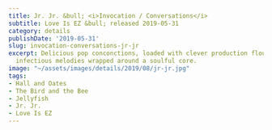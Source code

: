 ```yaml
---
title: Jr. Jr. &bull; <i>Invocation / Conversations</i>
subtitle: Love Is EZ &bull; released 2019-05-31
category: details
publishDate: '2019-05-31'
slug: invocation-conversations-jr-jr
excerpt: Delicious pop conconctions, loaded with clever production flourishes and
  infectious melodies wrapped around a soulful core.
image: "~/assets/images/details/2019/08/jr-jr.jpg"
tags:
- Hall and Oates
- The Bird and the Bee
- Jellyfish
- Jr. Jr.
- Love Is EZ
---
```



